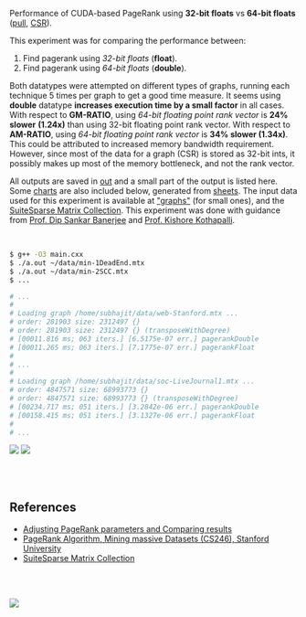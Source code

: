 Performance of CUDA-based PageRank using **32-bit floats** vs **64-bit floats** ([pull], [CSR]).

This experiment was for comparing the performance between:
1. Find pagerank using *32-bit floats* (**float**).
2. Find pagerank using *64-bit floats* (**double**).

Both datatypes were attempted on different types of graphs, running each
technique 5 times per graph to get a good time measure. It seems using
**double** datatype **increases execution time by a small factor** in all cases.
With respect to **GM-RATIO**, using *64-bit floating point rank vector* is **24%
slower** **(1.24x)** than using 32-bit floating point rank vector. With respect
to **AM-RATIO**, using *64-bit floating point rank vector* is **34% slower
(1.34x)**. This could be attributed to increased memory bandwidth requirement.
However, since most of the data for a graph (CSR) is stored as 32-bit ints, it
possibly makes up most of the memory bottleneck, and not the rank vector.

All outputs are saved in [out](out/) and a small part of the output is listed
here. Some [charts] are also included below, generated from [sheets]. The input
data used for this experiment is available at ["graphs"] (for small ones), and
the [SuiteSparse Matrix Collection]. This experiment was done with guidance
from [Prof. Dip Sankar Banerjee] and [Prof. Kishore Kothapalli].

<br>

```bash
$ g++ -O3 main.cxx
$ ./a.out ~/data/min-1DeadEnd.mtx
$ ./a.out ~/data/min-2SCC.mtx
$ ...

# ...
#
# Loading graph /home/subhajit/data/web-Stanford.mtx ...
# order: 281903 size: 2312497 {}
# order: 281903 size: 2312497 {} (transposeWithDegree)
# [00011.816 ms; 063 iters.] [6.5175e-07 err.] pagerankDouble
# [00011.265 ms; 063 iters.] [7.1775e-07 err.] pagerankFloat
#
# ...
#
# Loading graph /home/subhajit/data/soc-LiveJournal1.mtx ...
# order: 4847571 size: 68993773 {}
# order: 4847571 size: 68993773 {} (transposeWithDegree)
# [00234.717 ms; 051 iters.] [3.2842e-06 err.] pagerankDouble
# [00158.415 ms; 051 iters.] [3.1327e-06 err.] pagerankFloat
#
# ...
```

[![](https://i.imgur.com/fA2z7sV.png)][sheetp]
[![](https://i.imgur.com/fAvfjWI.png)][sheetp]

<br>
<br>


## References

- [Adjusting PageRank parameters and Comparing results](https://arxiv.org/abs/2108.02997)
- [PageRank Algorithm, Mining massive Datasets (CS246), Stanford University](https://www.youtube.com/watch?v=ke9g8hB0MEo)
- [SuiteSparse Matrix Collection]

<br>
<br>

[![](https://i.imgur.com/wmbbEzJ.jpg)](https://www.youtube.com/watch?v=rKv_l1RnSqs)

[Prof. Dip Sankar Banerjee]: https://sites.google.com/site/dipsankarban/
[Prof. Kishore Kothapalli]: https://www.iiit.ac.in/people/faculty/kkishore/
[SuiteSparse Matrix Collection]: https://sparse.tamu.edu
["graphs"]: https://github.com/puzzlef/graphs
[pull]: https://github.com/puzzlef/pagerank-push-vs-pull
[CSR]: https://github.com/puzzlef/pagerank-class-vs-csr
[charts]: https://photos.app.goo.gl/WYDPyR6BaspyYByH8
[sheets]: https://docs.google.com/spreadsheets/d/1gKWLl5fjutalsFTbYObPjmBrWTmZiTYgCgH_7s8UxtE/edit?usp=sharing
[sheetp]: https://docs.google.com/spreadsheets/d/e/2PACX-1vSrHd3r7CW_4DJMuoqzvvCdWri5ZanzWG1d6wk-tEJEe-ek-toEDtx_enhvXpBxuZXbvRY4cuwk4-Lq/pubhtml
